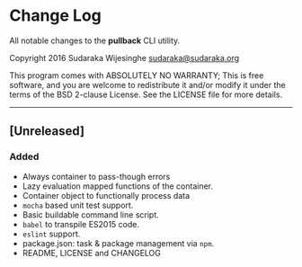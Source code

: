 # Change Log

All notable changes to the **pullback** CLI utility.

Copyright 2016 Sudaraka Wijesinghe <sudaraka@sudaraka.org>

This program comes with ABSOLUTELY NO WARRANTY;
This is free software, and you are welcome to redistribute it and/or modify it
under the terms of the BSD 2-clause License. See the LICENSE file for more
details.

---

## [Unreleased]
### Added
- Always container to pass-though errors
- Lazy evaluation mapped functions of the container.
- Container object to functionally process data
- `mocha` based unit test support.
- Basic buildable command line script.
- `babel` to transpile ES2015 code.
- `eslint` support.
- package.json: task & package management via `npm`.
- README, LICENSE and CHANGELOG

